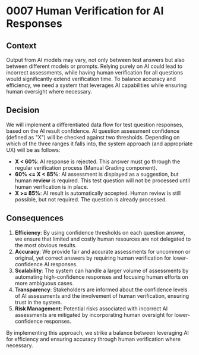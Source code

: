 # 0007 Human Verification for AI Responses

## Context

Output from AI models may vary, not only between test answers but also between different models or prompts. Relying purely on AI could lead to incorrect assessments, while having human verification for all questions would significantly extend verification time. To balance accuracy and efficiency, we need a system that leverages AI capabilities while ensuring human oversight where necessary.

## Decision

We will implement a differentiated data flow for test question responses, based on the AI result confidence. AI question assessment confidence (defined as "X") will be checked against two thresholds. Depending on which of the three ranges it falls into, the system approach (and appropriate UX) will be as follows:

- **X < 60%**: AI response is rejected. This answer must go through the regular verification process (Manual Grading component).
- **60% <= X < 85%**: AI assessment is displayed as a suggestion, but human **review** is required. This test question will not be processed until human verification is in place.
- **X >= 85%**: AI result is automatically accepted. Human review is still possible, but not required. The question is already processed.

## Consequences

1. **Efficiency**: By using confidence thresholds on each question answer, we ensure that limited and costly human resources are not delegated to the most obvious results.
2. **Accuracy**: We provide fair and accurate assessments for uncommon or original, yet correct answers by requiring human verification for lower-confidence AI responses.
3. **Scalability**: The system can handle a larger volume of assessments by automating high-confidence responses and focusing human efforts on more ambiguous cases.
4. **Transparency**: Stakeholders are informed about the confidence levels of AI assessments and the involvement of human verification, ensuring trust in the system.
5. **Risk Management**: Potential risks associated with incorrect AI assessments are mitigated by incorporating human oversight for lower-confidence responses.

By implementing this approach, we strike a balance between leveraging AI for efficiency and ensuring accuracy through human verification where necessary.
